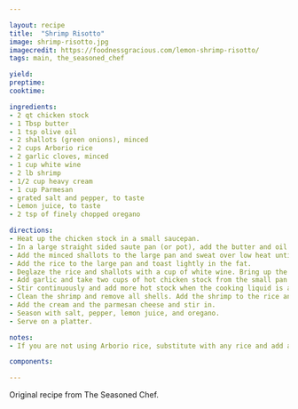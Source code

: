 ```yaml
---

layout: recipe
title:  "Shrimp Risotto"
image: shrimp-risotto.jpg
imagecredit: https://foodnessgracious.com/lemon-shrimp-risotto/
tags: main, the_seasoned_chef

yield: 
preptime: 
cooktime: 

ingredients:
- 2 qt chicken stock
- 1 Tbsp butter
- 1 tsp olive oil
- 2 shallots (green onions), minced
- 2 cups Arborio rice
- 2 garlic cloves, minced
- 1 cup white wine
- 2 lb shrimp
- 1/2 cup heavy cream
- 1 cup Parmesan
- grated salt and pepper, to taste
- Lemon juice, to taste
- 2 tsp of finely chopped oregano

directions:
- Heat up the chicken stock in a small saucepan.
- In a large straight sided saute pan (or pot), add the butter and oil.
- Add the minced shallots to the large pan and sweat over low heat until translucent.
- Add the rice to the large pan and toast lightly in the fat.
- Deglaze the rice and shallots with a cup of white wine. Bring up the heat and cook off the alcohol.
- Add garlic and take two cups of hot chicken stock from the small pan and add it to the rice.
- Stir continuously and add more hot stock when the cooking liquid is absorbed. Keep stirring and adding stock until stock is all in the rice. Cook until the rice is about 80% cooked through.
- Clean the shrimp and remove all shells. Add the shrimp to the rice and continue cooking until the rice is cooked.
- Add the cream and the parmesan cheese and stir in.
- Season with salt, pepper, lemon juice, and oregano.
- Serve on a platter.

notes:
- If you are not using Arborio rice, substitute with any rice and add a bit of cornstarch.

components:

---
```


Original recipe from The Seasoned Chef.